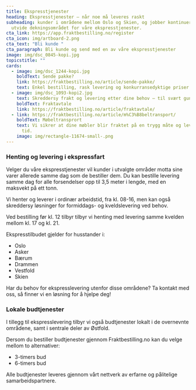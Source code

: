 ```yaml
---
title: Ekspresstjenester
heading: Ekspresstjenester – når noe må leveres raskt
subheading: kunder i områdene mellom Oslo og Skien, og jobber kontinuerlig med å
  utvide dekningsområdet for våre ekspresstjenester.
cta_link: https://app.fraktbestilling.no/register
cta_icon: img/artboard-2.png
cta_text: "Bli kunde "
cta_paragraph: Bli kunde og send med en av våre ekspresstjenester
image: img/dsc_0845-kopi.jpg
topicstitle: ""
cards:
  - image: img/dsc_1244-kopi.jpg
    boldText: Sende pakke?
    link: https://fraktbestilling.no/article/sende-pakke/
    text: Enkel bestilling, rask levering og konkurransedyktige priser.
  - image: img/dsc_1093-kopi2.jpg
    text: Skreddersy frakt og levering etter dine behov – til svært gunstige priser.
    boldText: Fraktavtale
    link: https://fraktbestilling.no/article/fraktavtale/
  - link: https://fraktbestilling.no/article/m%C3%B8beltransport/
    boldText: Møbeltransprort
    text: Vi sikrer at dine møbler blir fraktet på en trygg måte og levert til rett
      tid.
    image: img/rectangle-11674-small-.png
---
```

### Henting og levering i ekspressfart

Velger du våre ekspresstjenester vil kunder i utvalgte områder motta sine varer allerede samme dag som de bestiller dem. Du kan bestille levering samme dag for alle forsendelser opp til 3,5 meter i lengde, med en maksvekt på ett tonn.

Vi henter og leverer i ordinær arbeidstid, fra kl. 08-16, men kan også skreddersy løsninger for formiddags- og kveldslevering ved behov. 

Ved bestilling før kl. 12 tilbyr tilbyr vi henting med levering samme kvelden mellom kl. 17 og kl. 21.

Ekspresstilbudet gjelder for husstander i:

* Oslo
* Asker
* Bærum
* Drammen
* Vestfold
* Skien

Har du behov for ekspresslevering utenfor disse områdene? Ta kontakt med oss, så finner vi en løsning for å hjelpe deg!

### Lokale budtjenester

I tillegg til ekspresslevering tilbyr vi også budtjenester lokalt i de overnevnte områdene, samt i sentrale deler av Østfold.

Dersom du bestiller budtjenester gjennom Fraktbestilling.no kan du velge mellom to alternativer:

* 3-timers bud
* 6-timers bud 

Alle budtjenester leveres gjennom vårt nettverk av erfarne og pålitelige samarbeidspartnere.